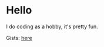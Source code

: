 # Hello
I do coding as a hobby, it's pretty fun.

Gists: [here](https://gist.github.com/Icedude907)
